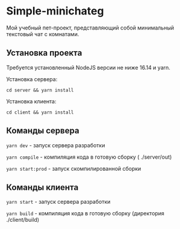 # Simple-minichateg

Мой учебный пет-проект, представляющий собой минимальный текстовый чат с комнатами.

## Установка проекта
Требуется установленный NodeJS версии не ниже 16.14 и yarn.

Установка сервера:

    cd server && yarn install

Установка клиента:

    cd client && yarn install

## Команды сервера
`yarn dev` - запуск сервера разработки

`yarn compile` - компиляция кода в готовую сборку ( ./server/out)

`yarn start:prod` - запуск скомпилированной сборки

## Команды клиента
`yarn start` - запуск сервера разработки

`yarn build` - компиляция кода в готовую сборку (директория ./client/build)